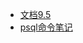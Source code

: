 * [文档9.5](http://www.postgres.cn/docs/9.5/)
* [psql命令笔记](https://itbilu.com/database/postgre/410auo8xZ.html#psql-list-describe)
